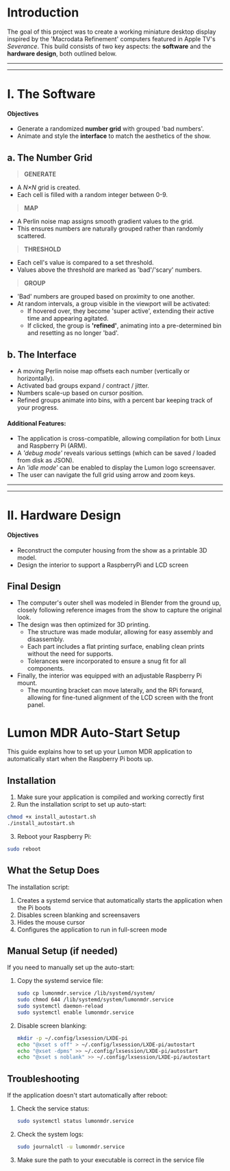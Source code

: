 # Introduction

The goal of this project was to create a working miniature desktop display inspired by the 'Macrodata Refinement' computers featured in Apple TV's *Severance*. This build consists of two key aspects: the **software** and the **hardware design**, both outlined below.

---
---

# I. The Software

#### Objectives

  - Generate a randomized **number grid** with grouped 'bad numbers'.  
  - Animate and style the **interface** to match the aesthetics of the show. 

## a. The Number Grid  

> **GENERATE**  
  - A *N×N* grid is created.  
  - Each cell is filled with a random integer between 0-9.  

> **MAP**  
  - A Perlin noise map assigns smooth gradient values to the grid.  
  - This ensures numbers are naturally grouped rather than randomly scattered.  

> **THRESHOLD**  
  - Each cell's value is compared to a set threshold.  
  - Values above the threshold are marked as 'bad'/'scary' numbers.  

> **GROUP**  
  - 'Bad' numbers are grouped based on proximity to one another.  
  - At random intervals, a group visible in the viewport will be activated:  
    - If hovered over, they become 'super active', extending their active time and appearing agitated.  
    - If clicked, the group is **'refined'**, animating into a pre-determined bin and resetting as no longer 'bad'.  

## b. The Interface
- A moving Perlin noise map offsets each number (vertically or horizontally).  
- Activated bad groups expand / contract / jitter.
- Numbers scale-up based on cursor position.
- Refined groups animate into bins, with a percent bar keeping track of your progress.  

#### Additional Features:
- The application is cross-compatible, allowing compilation for both Linux and Raspberry Pi (ARM).
- A *'debug mode'* reveals various settings (which can be saved / loaded from disk as JSON).
- An *'idle mode'* can be enabled to display the Lumon logo screensaver.
- The user can navigate the full grid using arrow and zoom keys.

---
---

# II. Hardware Design

#### Objectives

  - Reconstruct the computer housing from the show as a printable 3D model.
  - Design the interior to support a RaspberryPi and LCD screen 

## Final Design

- The computer's outer shell was modeled in Blender from the ground up, closely following reference images from the show to capture the original look.
- The design was then optimized for 3D printing.
  - The structure was made modular, allowing for easy assembly and disassembly.
  - Each part includes a flat printing surface, enabling clean prints without the need for supports.
  - Tolerances were incorporated to ensure a snug fit for all components.
- Finally, the interior was equipped with an adjustable Raspberry Pi mount.
  - The mounting bracket can move laterally, and the RPi forward, allowing for fine-tuned alignment of the LCD screen with the front panel.

# Lumon MDR Auto-Start Setup

This guide explains how to set up your Lumon MDR application to automatically start when the Raspberry Pi boots up.

## Installation

1. Make sure your application is compiled and working correctly first
2. Run the installation script to set up auto-start:

```bash
chmod +x install_autostart.sh
./install_autostart.sh
```

3. Reboot your Raspberry Pi:

```bash
sudo reboot
```

## What the Setup Does

The installation script:

1. Creates a systemd service that automatically starts the application when the Pi boots
2. Disables screen blanking and screensavers
3. Hides the mouse cursor
4. Configures the application to run in full-screen mode

## Manual Setup (if needed)

If you need to manually set up the auto-start:

1. Copy the systemd service file:
   ```bash
   sudo cp lumonmdr.service /lib/systemd/system/
   sudo chmod 644 /lib/systemd/system/lumonmdr.service
   sudo systemctl daemon-reload
   sudo systemctl enable lumonmdr.service
   ```

2. Disable screen blanking:
   ```bash
   mkdir -p ~/.config/lxsession/LXDE-pi
   echo "@xset s off" > ~/.config/lxsession/LXDE-pi/autostart
   echo "@xset -dpms" >> ~/.config/lxsession/LXDE-pi/autostart
   echo "@xset s noblank" >> ~/.config/lxsession/LXDE-pi/autostart
   ```

## Troubleshooting

If the application doesn't start automatically after reboot:

1. Check the service status:
   ```bash
   sudo systemctl status lumonmdr.service
   ```

2. Check the system logs:
   ```bash
   sudo journalctl -u lumonmdr.service
   ```

3. Make sure the path to your executable is correct in the service file
